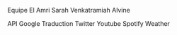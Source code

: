 Equipe 
El Amri Sarah 
Venkatramiah Alvine

API 
Google Traduction 
Twitter
Youtube 
Spotify
Weather 
